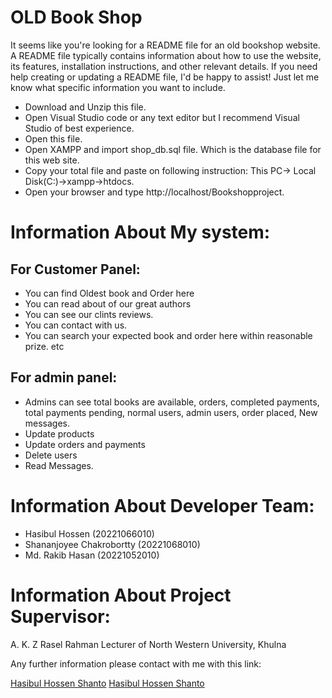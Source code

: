 # OLD Book Shop

It seems like you're looking for a README file for an old bookshop website. A README file typically contains information about how to use the website, its features, installation instructions, and other relevant details. If you need help creating or updating a README file, I'd be happy to assist! Just let me know what specific information you want to include.

- Download and Unzip this file.
- Open Visual Studio code or any text editor but I recommend Visual Studio of best experience.
- Open this file.
- Open XAMPP and import shop_db.sql file. Which is the database file for this web site.
- Copy your total file and paste on following instruction: This PC-> Local Disk(C:)->xampp->htdocs.
- Open your browser and type http://localhost/Bookshopproject.


# Information About My system:

## For Customer Panel:
- You can find Oldest book and Order here
- You can read about of our great authors
- You can see our clints reviews.
- You can contact with us.
- You can search your expected book and order here within reasonable prize. etc

## For admin panel:
- Admins can see total books are available, orders, completed payments, total payments pending, normal users, admin users, order placed, New messages.
- Update products
- Update orders and payments
- Delete users
- Read Messages.  


 
# Information About Developer Team:
- Hasibul Hossen (20221066010)
- Shananjoyee Chakrobortty (20221068010)
- Md. Rakib Hasan (20221052010)

# Information About Project Supervisor:
A. K. Z Rasel Rahman
Lecturer of North Western University, Khulna

Any further information please contact with me with this link:

<a href="https://www.facebook.com/hasibulhossen.shanto.180">Hasibul Hossen Shanto</a>
<a href="mailto:hasibulhossen618@gmail.com">Hasibul Hossen Shanto</a>

